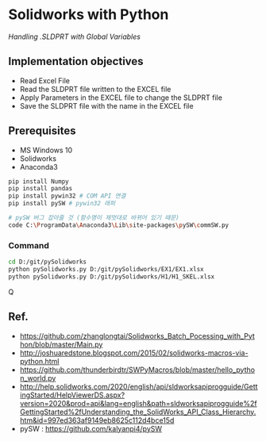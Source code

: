 

# Solidworks with Python

_Handling .SLDPRT with Global Variables_



## Implementation objectives

* Read Excel File
* Read the SLDPRT file written to the EXCEL file
* Apply Parameters in the EXCEL file to change the SLDPRT file
* Save the SLDPRT file with the name in the EXCEL file



## Prerequisites

* MS Windows 10
* Solidworks
* Anaconda3

```bash
pip install Numpy
pip install pandas
pip install pywin32 # COM API 연결
pip install pySW # pywin32 래퍼

# pySW 버그 잡아줄 것 (함수명이 제멋대로 바뀌어 있기 때문)
code C:\ProgramData\Anaconda3\Lib\site-packages\pySW\commSW.py
```



### Command

```bash
cd D:/git/pySolidworks
python pySolidworks.py D:/git/pySolidworks/EX1/EX1.xlsx
python pySolidworks.py D:/git/pySolidworks/H1/H1_SKEL.xlsx
```

Q



## Ref.

* https://github.com/zhanglongtai/Solidworks_Batch_Pocessing_with_Python/blob/master/Main.py
* http://joshuaredstone.blogspot.com/2015/02/solidworks-macros-via-python.html
* https://github.com/thunderbirdtr/SWPyMacros/blob/master/hello_python_world.py
* http://help.solidworks.com/2020/english/api/sldworksapiprogguide/GettingStarted/HelpViewerDS.aspx?version=2020&prod=api&lang=english&path=sldworksapiprogguide%2fGettingStarted%2fUnderstanding_the_SolidWorks_API_Class_Hierarchy.htm&id=997ed363af9149eb8625c112d4bce15d
* pySW : https://github.com/kalyanpi4/pySW

